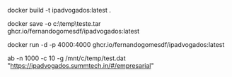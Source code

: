 docker build -t ipadvogados:latest .

docker save -o c:\temp\teste.tar ghcr.io/fernandogomesdf/ipadvogados:latest

docker run -d -p 4000:4000 ghcr.io/fernandogomesdf/ipadvogados:latest

ab -n 1000 -c 10 -g /mnt/c/temp/test.dat "https://ipadvogados.summtech.in/#/empresarial"